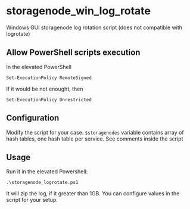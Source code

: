 # storagenode_win_log_rotate
Windows GUI storagenode log rotation script (does not compatible with logrotate)

## Allow PowerShell scripts execution
In the elevated PowerShell
```
Set-ExecutionPolicy RemoteSigned
```
If it would be not enought, then
```
Set-ExecutionPolicy Unrestricted
```

## Configuration
Modify the script for your case.
`$storagenodes` variable contains array of hash tables, one hash table per service. See comments inside the script

## Usage
Run it in the elevated Powershell:

```
.\storagenode_logrotate.ps1
```

It will zip the log, if it greater than 1GB.
You can configure values in the script for your setup.
